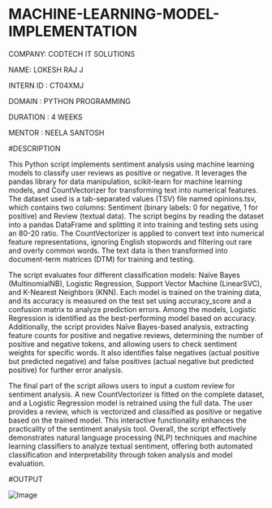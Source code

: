 # MACHINE-LEARNING-MODEL-IMPLEMENTATION

COMPANY: CODTECH IT SOLUTIONS

NAME: LOKESH RAJ J

INTERN ID : CT04XMJ

DOMAIN : PYTHON PROGRAMMING

DURATION : 4 WEEKS

MENTOR : NEELA SANTOSH

#DESCRIPTION

This Python script implements sentiment analysis using machine learning models to classify user reviews as positive or negative. It leverages the pandas library for data manipulation, scikit-learn for machine learning models, and CountVectorizer for transforming text into numerical features. The dataset used is a tab-separated values (TSV) file named opinions.tsv, which contains two columns: Sentiment (binary labels: 0 for negative, 1 for positive) and Review (textual data). The script begins by reading the dataset into a pandas DataFrame and splitting it into training and testing sets using an 80-20 ratio. The CountVectorizer is applied to convert text into numerical feature representations, ignoring English stopwords and filtering out rare and overly common words. The text data is then transformed into document-term matrices (DTM) for training and testing.

The script evaluates four different classification models: Naïve Bayes (MultinomialNB), Logistic Regression, Support Vector Machine (LinearSVC), and K-Nearest Neighbors (KNN). Each model is trained on the training data, and its accuracy is measured on the test set using accuracy_score and a confusion matrix to analyze prediction errors. Among the models, Logistic Regression is identified as the best-performing model based on accuracy. Additionally, the script provides Naïve Bayes-based analysis, extracting feature counts for positive and negative reviews, determining the number of positive and negative tokens, and allowing users to check sentiment weights for specific words. It also identifies false negatives (actual positive but predicted negative) and false positives (actual negative but predicted positive) for further error analysis.

The final part of the script allows users to input a custom review for sentiment analysis. A new CountVectorizer is fitted on the complete dataset, and a Logistic Regression model is retrained using the full data. The user provides a review, which is vectorized and classified as positive or negative based on the trained model. This interactive functionality enhances the practicality of the sentiment analysis tool. Overall, the script effectively demonstrates natural language processing (NLP) techniques and machine learning classifiers to analyze textual sentiment, offering both automated classification and interpretability through token analysis and model evaluation.

#OUTPUT

![Image](https://github.com/user-attachments/assets/85771eca-fdfa-417f-a2bd-4a4924f4e6ef)
